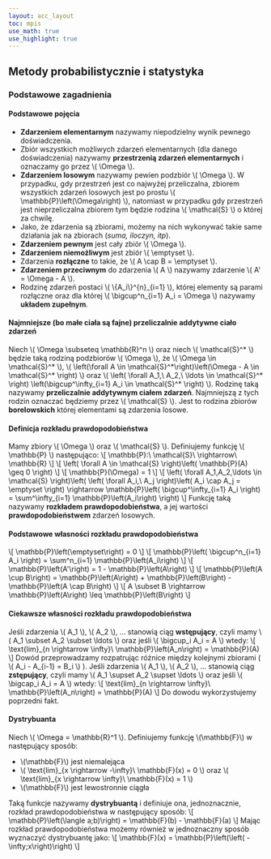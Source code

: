 ```yaml
---
layout: acc_layout
toc: mpis
use_math: true
use_highlight: true
---
```


Metody probabilistycznie i statystyka
---

### Podstawowe zagadnienia
#### Podstawowe pojęcia
* **Zdarzeniem elementarnym** nazywamy niepodzielny wynik pewnego doświadczenia.
*  Zbiór wszystkich możliwych zdarzeń elementarnych (dla danego doświadczenia) nazywamy **przestrzenią zdarzeń elementarnych** i oznaczamy go przez \\( \Omega \\).
*  **Zdarzeniem losowym** nazywamy pewien podzbiór \\( \Omega \\). W przypadku, gdy przestrzeń jest co najwyżej przeliczalna, zbiorem wszystkich zdarzeń losowych jest po prostu \\( \\mathbb{P}\left(\Omega\right) \\), natomiast w przypadku gdy przestrzeń jest nieprzeliczalna zbiorem tym będzie rodzina \\( \mathcal{S} \\) o której za chwilę.
*  Jako, że zdarzenia są zbiorami, możemy na nich wykonywać takie same działania jak na zbiorach (*suma, iloczyn, itp*).
* **Zdarzeniem pewnym** jest cały zbiór \\( \Omega \\).
* **Zdarzeniem niemożliwym** jest zbiór \\( \emptyset \\).
* Zdarzenia **rozłączne** to takie, że \\( A \cap B = \emptyset \\).
* **Zdarzeniem przeciwnym** do zdarzenia \\( A \\) nazywamy zdarzenie \\( A' = \Omega - A \\).
* Rodzinę zdarzeń postaci \\( \\{A\_i\\}^{n}\_{i=1} \\), której elementy są parami rozłączne oraz dla której \\( \bigcup^n\_{i=1} A\_i = \Omega \\) nazywamy **układem zupełnym**.

#### Najmniejsze (bo małe ciała są fajne) przeliczalnie addytywne ciało zdarzeń
Niech \\( \Omega \subseteq \\mathbb{R}^n \\) oraz niech \\( \mathcal{S}^* \\) będzie taką rodziną podzbiorów \\( \Omega \\),
że \\( \Omega \in \mathcal{S}^\* \\),
\\( \left(\forall A \in \mathcal{S}^\*\right)\left(\Omega - A \in \mathcal{S}^* \right) \\)
oraz
\\( \left( \forall A\_1,\ A\_2,\ \ldots \in \mathcal{S}^\* \right) \left(\bigcup^\infty\_{i=1} A\_i \in \mathcal{S}^\* \right) \\).
Rodzinę taką nazywamy **przeliczalnie addytywnym ciałem zdarzeń**.
Najmniejszą z tych rodzin oznaczać będziemy przez \\( \mathcal{S} \\).
Jest to rodzina zbiorów **borelowskich** której elementami są zdarzenia losowe.

#### Definicja rozkładu prawdopodobieństwa
Mamy zbiory \\( \Omega \\) oraz \\( \mathcal{S} \\). Definiujemy funkcję \\( \mathbb{P} \\) następująco:
\\[ \mathbb{P}:\ \mathcal{S}\ \rightarrow\ \\mathbb{R} \\]
\\[ \left( \forall A \in \mathcal{S} \right)\left( \mathbb{P}(A) \geq 0 \right) \\]
\\[ \mathbb{P}(\Omega) = 1 \\]
\\[ \left( \forall A\_1,A\_2,\ldots \in \mathcal{S} \right)\left( \left( \forall A\_i,\ A\_j \right)\left( A\_i \cap A\_j = \emptyset \right) \rightarrow \mathbb{P}\left( \bigcup^\infty\_{i=1} A\_i \right) = \sum^\infty\_{i=1} \mathbb{P}\left(A\_i\right) \right) \\]
Funkcję taką nazywamy **rozkładem prawdopodobieństwa**, a jej wartości **prawdopodobieństwem** zdarzeń losowych.

#### Podstawowe własności rozkładu prawdopodobieństwa
\\[ \mathbb{P}\left(\emptyset\right) = 0 \\]
\\[ \mathbb{P}\left( \bigcup^n\_{i=1} A\_i \right) = \sum^n\_{i=1} \mathbb{P}\left(A\_i\right) \\]
\\[ \mathbb{P}\left(A'\right) = 1 - \mathbb{P}\left(A\right) \\]
\\[ \mathbb{P}\left(A \cup B\right) = \mathbb{P}\left(A\right) + \mathbb{P}\left(B\right) - \mathbb{P}\left(A \cap B\right) \\]
\\[ A \subset B \rightarrow \mathbb{P}\left(A\right) \leq \mathbb{P}\left(B\right) \\]

#### Ciekawsze własności rozkładu prawdopodobieństwa
Jeśli zdarzenia \\( A\_1 \\), \\( A\_2 \\), ... stanowią ciąg **wstępujący**, czyli mamy \\( A\_1 \subset A\_2 \subset \ldots \\) oraz jeśli \\( \bigcup\_i A\_i = A \\) wtedy:
\\[ \text{lim}\_{n \rightarrow \infty}\ \mathbb{P}\left(A\_n\right) = \mathbb{P}(A) \\]
Dowód przeprowadzamy rozpatrując różnice między kolejnymi zbiorami ( \\( A\_i - A\_{i-1} = B\_i \\) ).
Jeśli zdarzenia \\( A\_1 \\), \\( A\_2 \\), ... stanowią ciąg **zstępujący**, czyli mamy \\( A\_1 \supset A\_2 \supset \ldots \\) oraz jeśli \\( \bigcap\_i A\_i = A \\) wtedy:
\\[ \text{lim}\_{n \rightarrow \infty}\ \mathbb{P}\left(A\_n\right) = \mathbb{P}(A) \\]
Do dowodu wykorzystujemy poprzedni fakt.

#### Dystrybuanta
Niech \\( \Omega = \\mathbb{R}^1 \\). Definiujemy funkcję \\(\mathbb{F}\\) w następujący sposób:

* \\(\mathbb{F}\\) jest niemalejąca
* \\( \text{lim}\_{x \rightarrow -\infty}\ \mathbb{F}(x) = 0 \\) oraz \\( \text{lim}\_{x \rightarrow \infty}\ \mathbb{F}(x) = 1 \\)
* \\(\mathbb{F}\\) jest lewostronnie ciągła

Taką funkcje nazywamy **dystrybuantą** i definiuje ona, jednoznacznie, rozkład prawdopodobieństwa w następujący sposób:
\\[ \mathbb{P}\left(\langle a;b)\right) = \mathbb{F}(b) - \mathbb{F}(a) \\]
Mając rozkład prawdopodobieństwa możemy również w jednoznaczny sposób wyznaczyć dystrybuantę jako:
\\[ \mathbb{F}(x) = \mathbb{P}\left(\left( -\infty;x\right)\right) \\]
